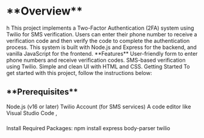 <h1>**Overview**</h1>h
This project implements a Two-Factor Authentication (2FA) system using Twilio for SMS verification. Users can enter their phone number to receive a verification code and then verify the code to complete the authentication process. This system is built with Node.js and Express for the backend, and vanilla JavaScript for the frontend.
**Features**
User-friendly form to enter phone numbers and receive verification codes.
SMS-based verification using Twilio.
Simple and clean UI with HTML and CSS.
Getting Started
To get started with this project, follow the instructions below:

<h2>**Prerequisites**</h2>
Node.js (v16 or later)
Twilio Account (for SMS services)
A code editor like Visual Studio Code
,<h3></h3>Install Required Packages:</h3>
npm install express body-parser twilio
